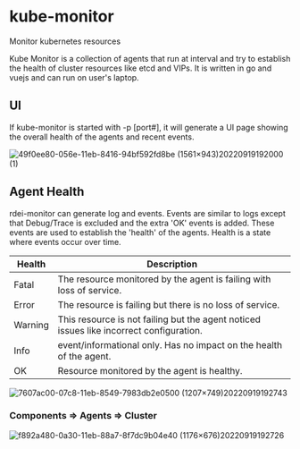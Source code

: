 # kube-monitor
Monitor kubernetes resources


Kube Monitor is a collection of agents that run at interval and try to establish the health of cluster resources like etcd and VIPs.
It is written in go and vuejs and can run on user's laptop.


## UI

If kube-monitor is started with -p [port#], it will generate a UI page showing the overall health of the agents and recent events.

![49f0ee80-056e-11eb-8416-94bf592fd8be (1561×943)20220919192000 (1)](https://user-images.githubusercontent.com/10535265/191146980-88446e1f-aa40-459a-9b12-d76e91860181.png)


## Agent Health
rdei-monitor can generate log and events. Events are similar to logs except that Debug/Trace is excluded and the extra 'OK' events is added.
These events are used to establish the 'health' of the agents. Health is a state where events occur over time.

| Health  | Description
|---------|--------------------------------------------------------------
|Fatal    | The resource monitored by the agent is failing with loss of service.
|Error    | The resource is failing but there is no loss of service.
|Warning  | This resource is not failing but the agent noticed issues like incorrect configuration.
|Info     | event/informational only. Has no impact on the health of the agent.
|OK       | Resource monitored by the agent is healthy.



![7607ac00-07c8-11eb-8549-7983db2e0500 (1207×749)20220919192743](https://user-images.githubusercontent.com/10535265/191147420-08dd438b-aae9-4079-8544-67ea7a741bf1.png)


### Components => Agents => Cluster

![f892a480-0a30-11eb-88a7-8f7dc9b04e40 (1176×676)20220919192726](https://user-images.githubusercontent.com/10535265/191147434-fe60bfbe-48b0-4cdb-8d18-dad58dbb4b8d.png)
